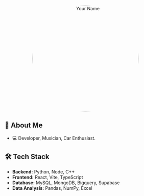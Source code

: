 <!-- Header -->
<div align="center">
 
</div>

<p align="center">
  <img src="https://github.com/huey-nibiru/huey-nibiru/assets/26775577/1bfd0231-9c4a-4981-9576-e5cf80d91a98" alt="Your Name" width="333" style="border-radius:59%;">
</p>





## 🚀 About Me
- 💻 Developer, Musician, Car Enthusiast.


## 🛠️ Tech Stack

- **Backend:** Python, Node, C++ 
- **Frontend:** React, Vite, TypeScript
- **Database:** MySQL, MongoDB, Bigquery, Supabase
- **Data Analysis:** Pandas, NumPy, Excel





